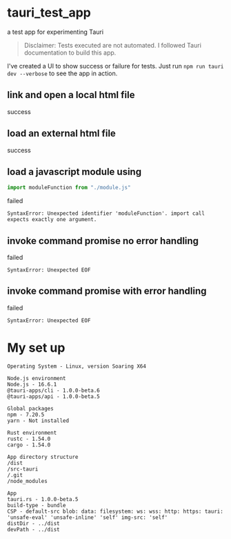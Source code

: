 # tauri_test_app
 a test app for experimenting Tauri

> Disclaimer: Tests executed are not automated. I followed Tauri documentation to build this app.

I've created a UI to show success or failure for tests. Just run `npm run tauri dev --verbose` to see the app in action.

## link and open a local html file
success

## load an external html file
success

## load a javascript module using
```javascript 
import moduleFunction from "./module.js"
```
failed

```
SyntaxError: Unexpected identifier 'moduleFunction'. import call expects exactly one argument.
```

## invoke command promise no error handling
failed
```
SyntaxError: Unexpected EOF
```

## invoke command promise with error handling
failed
```
SyntaxError: Unexpected EOF
```


# My set up
```
Operating System - Linux, version Soaring X64

Node.js environment
Node.js - 16.6.1
@tauri-apps/cli - 1.0.0-beta.6
@tauri-apps/api - 1.0.0-beta.5

Global packages
npm - 7.20.5
yarn - Not installed

Rust environment
rustc - 1.54.0
cargo - 1.54.0

App directory structure
/dist
/src-tauri
/.git
/node_modules

App
tauri.rs - 1.0.0-beta.5
build-type - bundle
CSP - default-src blob: data: filesystem: ws: wss: http: https: tauri: 'unsafe-eval' 'unsafe-inline' 'self' img-src: 'self'
distDir - ../dist
devPath - ../dist
```
